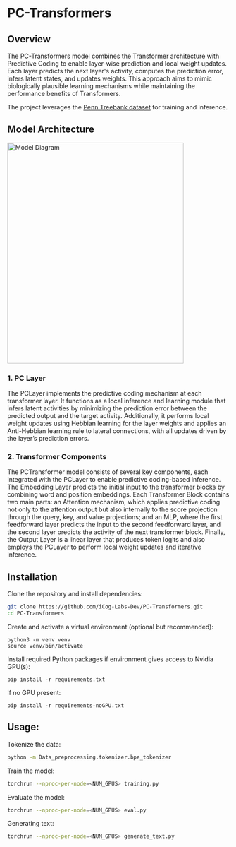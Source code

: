 # PC-Transformers

## **Overview**

The PC-Transformers model combines the Transformer architecture with Predictive Coding to enable layer-wise prediction and local weight updates. Each layer predicts the next layer's activity, computes the prediction error, infers latent states, and updates weights. This approach aims to mimic biologically plausible learning mechanisms while maintaining the performance benefits of Transformers. 

The project leverages the [Penn Treebank dataset](https://www.kaggle.com/datasets/aliakay8/penn-treebank-dataset/data
) for training and inference.

## **Model Architecture**
<img src="assets/Model_diagram.png" alt="Model Diagram" height="500" width = "400"/>

### 1. PC Layer
The PCLayer implements the predictive coding mechanism at each transformer layer. It functions as a local inference and learning module that infers latent activities by minimizing the prediction error between the predicted output and the target activity. Additionally, it performs local weight updates using Hebbian learning for the layer weights and applies an Anti-Hebbian learning rule to lateral connections, with all updates driven by the layer’s prediction errors.

### 2. Transformer Components
The PCTransformer model consists of several key components, each integrated with the PCLayer to enable predictive coding-based inference. The Embedding Layer predicts the initial input to the transformer blocks by combining word and position embeddings. Each Transformer Block contains two main parts: an Attention mechanism, which applies predictive coding not only to the attention output but also internally to the score projection through the query, key, and value projections; and an MLP, where the first feedforward layer predicts the input to the second feedforward layer, and the second layer predicts the activity of the next transformer block. Finally, the Output Layer is a linear layer that produces token logits and also employs the PCLayer to perform local weight updates and iterative inference.

## Installation

Clone the repository and install dependencies:
```bash
git clone https://github.com/iCog-Labs-Dev/PC-Transformers.git
cd PC-Transformers
```
Create and activate a virtual environment (optional but recommended):
```
python3 -m venv venv
source venv/bin/activate 
```
Install required Python packages
if environment gives access to Nvidia GPU(s):
```
pip install -r requirements.txt
```
if no GPU present:
```
pip install -r requirements-noGPU.txt
```
## Usage:
Tokenize the data:
```bash
python -m Data_preprocessing.tokenizer.bpe_tokenizer
```
Train the model:
```bash
torchrun --nproc-per-node=<NUM_GPUS> training.py
```
Evaluate the model:
```bash
torchrun --nproc-per-node=<NUM_GPUS> eval.py
```
Generating text:
```bash
torchrun --nproc-per-node=<NUM_GPUS> generate_text.py
```
